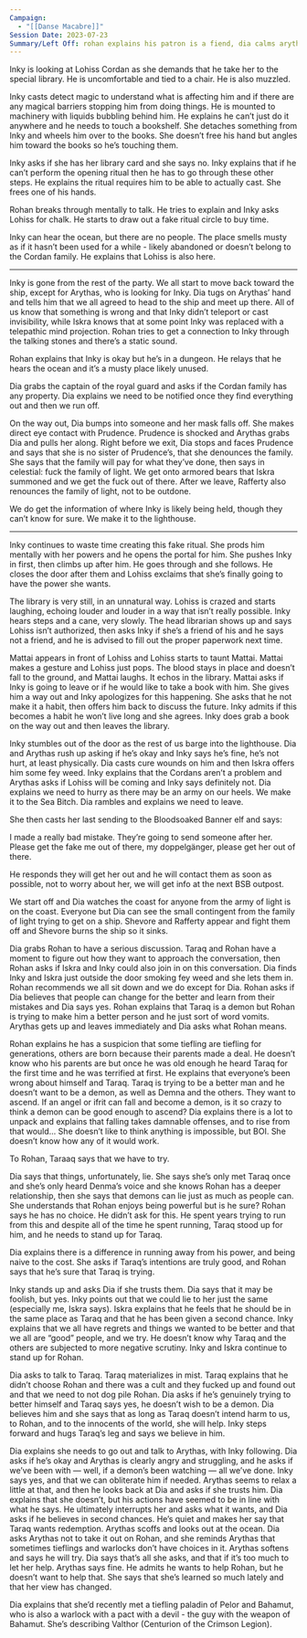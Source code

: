 ```yaml
---
Campaign:
  - "[[Danse Macabre]]"
Session Date: 2023-07-23
Summary/Left Off: rohan explains his patron is a fiend, dia calms arythas
---
```

Inky is looking at Lohiss Cordan as she demands that he take her to the special library. He is uncomfortable and tied to a chair. He is also muzzled.

Inky casts detect magic to understand what is affecting him and if there are any magical barriers stopping him from doing things. He is mounted to machinery with liquids bubbling behind him. He explains he can’t just do it anywhere and he needs to touch a bookshelf. She detaches something from Inky and wheels him over to the books. She doesn’t free his hand but angles him toward the books so he’s touching them.

Inky asks if she has her library card and she says no. Inky explains that if he can’t perform the opening ritual then he has to go through these other steps. He explains the ritual requires him to be able to actually cast. She frees one of his hands.

Rohan breaks through mentally to talk. He tries to explain and Inky asks Lohiss for chalk. He starts to draw out a fake ritual circle to buy time.

Inky can hear the ocean, but there are no people. The place smells musty as if it hasn’t been used for a while - likely abandoned or doesn’t belong to the Cordan family. He explains that Lohiss is also here.

---

Inky is gone from the rest of the party. We all start to move back toward the ship, except for Arythas, who is looking for Inky. Dia tugs on Arythas’ hand and tells him that we all agreed to head to the ship and meet up there. All of us know that something is wrong and that Inky didn’t teleport or cast invisibility, while Iskra knows that at some point Inky was replaced with a telepathic mind projection. Rohan tries to get a connection to Inky through the talking stones and there’s a static sound.

Rohan explains that Inky is okay but he’s in a dungeon. He relays that he hears the ocean and it’s a musty place likely unused.

Dia grabs the captain of the royal guard and asks if the Cordan family has any property. Dia explains we need to be notified once they find everything out and then we run off.

On the way out, Dia bumps into someone and her mask falls off. She makes direct eye contact with Prudence. Prudence is shocked and Arythas grabs Dia and pulls her along. Right before we exit, Dia stops and faces Prudence and says that she is no sister of Prudence’s, that she denounces the family. She says that the family will pay for what they’ve done, then says in celestial: fuck the family of light. We get onto armored bears that Iskra summoned and we get the fuck out of there. After we leave, Rafferty also renounces the family of light, not to be outdone.

We do get the information of where Inky is likely being held, though they can’t know for sure. We make it to the lighthouse.

---

Inky continues to waste time creating this fake ritual. She prods him mentally with her powers and he opens the portal for him. She pushes Inky in first, then climbs up after him. He goes through and she follows. He closes the door after them and Lohiss exclaims that she’s finally going to have the power she wants.

The library is very still, in an unnatural way. Lohiss is crazed and starts laughing, echoing louder and louder in a way that isn’t really possible. Inky hears steps and a cane, very slowly. The head librarian shows up and says Lohiss isn’t authorized, then asks Inky if she’s a friend of his and he says not a friend, and he is advised to fill out the proper paperwork next time.

Mattai appears in front of Lohiss and Lohiss starts to taunt Mattai. Mattai makes a gesture and Lohiss just pops. The blood stays in place and doesn’t fall to the ground, and Mattai laughs. It echos in the library. Mattai asks if Inky is going to leave or if he would like to take a book with him. She gives him a way out and Inky apologizes for this happening. She asks that he not make it a habit, then offers him back to discuss the future. Inky admits if this becomes a habit he won’t live long and she agrees. Inky does grab a book on the way out and then leaves the library.

Inky stumbles out of the door as the rest of us barge into the lighthouse. Dia and Arythas rush up asking if he’s okay and Inky says he’s fine, he’s not hurt, at least physically. Dia casts cure wounds on him and then Iskra offers him some fey weed. Inky explains that the Cordans aren’t a problem and Arythas asks if Lohiss will be coming and Inky says definitely not. Dia explains we need to hurry as there may be an army on our heels. We make it to the Sea Bitch. Dia rambles and explains we need to leave.

She then casts her last sending to the Bloodsoaked Banner elf and says:

I made a really bad mistake. They’re going to send someone after her. Please get the fake me out of there, my doppelgänger, please get her out of there.

He responds they will get her out and he will contact them as soon as possible, not to worry about her, we will get info at the next BSB outpost.

We start off and Dia watches the coast for anyone from the army of light is on the coast. Everyone but Dia can see the small contingent from the family of light trying to get on a ship. Shevore and Rafferty appear and fight them off and Shevore burns the ship so it sinks.

Dia grabs Rohan to have a serious discussion. Taraq and Rohan have a moment to figure out how they want to approach the conversation, then Rohan asks if Iskra and Inky could also join in on this conversation. Dia finds Inky and Iskra just outside the door smoking fey weed and she lets them in. Rohan recommends we all sit down and we do except for Dia. Rohan asks if Dia believes that people can change for the better and learn from their mistakes and Dia says yes. Rohan explains that Taraq is a demon but Rohan is trying to make him a better person and he just sort of word vomits. Arythas gets up and leaves immediately and Dia asks what Rohan means.

Rohan explains he has a suspicion that some tiefling are tiefling for generations, others are born because their parents made a deal. He doesn’t know who his parents are but once he was old enough he heard Taraq for the first time and he was terrified at first. He explains that everyone’s been wrong about himself and Taraq. Taraq is trying to be a better man and he doesn’t want to be a demon, as well as Demna and the others. They want to ascend. If an angel or ifrit can fall and become a demon, is it so crazy to think a demon can be good enough to ascend? Dia explains there is a lot to unpack and explains that falling takes damnable offenses, and to rise from that would… She doesn’t like to think anything is impossible, but BOI. She doesn’t know how any of it would work.

To Rohan, Taraaq says that we have to try.

Dia says that things, unfortunately, lie. She says she’s only met Taraq once and she’s only heard Denma’s voice and she knows Rohan has a deeper relationship, then she says that demons can lie just as much as people can. She understands that Rohan enjoys being powerful but is he sure? Rohan says he has no choice. He didn’t ask for this. He spent years trying to run from this and despite all of the time he spent running, Taraq stood up for him, and he needs to stand up for Taraq.

Dia explains there is a difference in running away from his power, and being naive to the cost. She asks if Taraq’s intentions are truly good, and Rohan says that he’s sure that Taraq is trying.

Inky stands up and asks Dia if she trusts them. Dia says that it may be foolish, but yes. Inky points out that we could lie to her just the same (especially me, Iskra says). Iskra explains that he feels that he should be in the same place as Taraq and that he has been given a second chance. Inky explains that we all have regrets and things we wanted to be better and that we all are “good” people, and we try. He doesn’t know why Taraq and the others are subjected to more negative scrutiny. Inky and Iskra continue to stand up for Rohan.

Dia asks to talk to Taraq. Taraq materializes in mist. Taraq explains that he didn’t choose Rohan and there was a cult and they fucked up and found out and that we need to not dog pile Rohan. Dia asks if he’s genuinely trying to better himself and Taraq says yes, he doesn’t wish to be a demon. Dia believes him and she says that as long as Taraq doesn’t intend harm to us, to Rohan, and to the innocents of the world, she will help. Inky steps forward and hugs Taraq’s leg and says we believe in him.

Dia explains she needs to go out and talk to Arythas, with Inky following. Dia asks if he’s okay and Arythas is clearly angry and struggling, and he asks if we’ve been with — well, if a demon’s been watching — all we’ve done. Inky says yes, and that we can obliterate him if needed. Arythas seems to relax a little at that, and then he looks back at Dia and asks if she trusts him. Dia explains that she doesn’t, but his actions have seemed to be in line with what he says. He ultimately interrupts her and asks what it wants, and Dia asks if he believes in second chances. He’s quiet and makes her say that Taraq wants redemption. Arythas scoffs and looks out at the ocean. Dia asks Arythas not to take it out on Rohan, and she reminds Arythas that sometimes tieflings and warlocks don’t have choices in it. Arythas softens and says he will try. Dia says that’s all she asks, and that if it’s too much to let her help. Arythas says fine. He admits he wants to help Rohan, but he doesn’t want to help that. She says that she’s learned so much lately and that her view has changed.

Dia explains that she’d recently met a tiefling paladin of Pelor and Bahamut, who is also a warlock with a pact with a devil - the guy with the weapon of Bahamut. She’s describing Valthor (Centurion of the Crimson Legion).